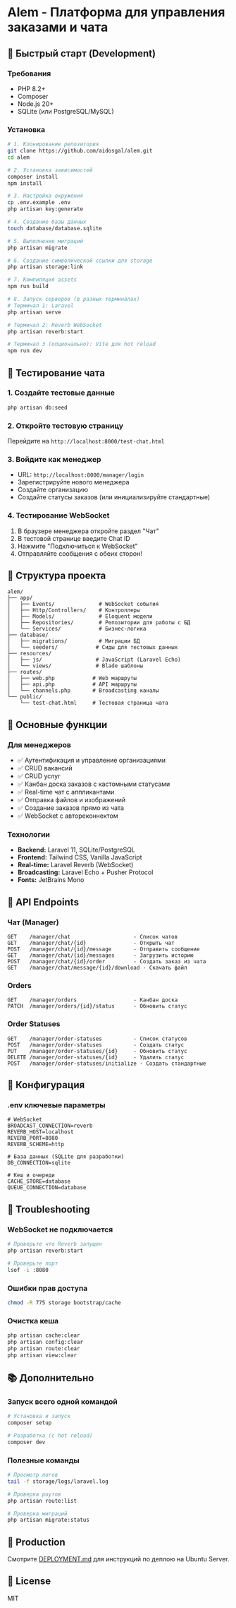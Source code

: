 # Alem - Платформа для управления заказами и чата

## 🚀 Быстрый старт (Development)

### Требования
- PHP 8.2+
- Composer
- Node.js 20+
- SQLite (или PostgreSQL/MySQL)

### Установка

```bash
# 1. Клонирование репозитория
git clone https://github.com/aidosgal/alem.git
cd alem

# 2. Установка зависимостей
composer install
npm install

# 3. Настройка окружения
cp .env.example .env
php artisan key:generate

# 4. Создание базы данных
touch database/database.sqlite

# 5. Выполнение миграций
php artisan migrate

# 6. Создание символической ссылки для storage
php artisan storage:link

# 7. Компиляция assets
npm run build

# 8. Запуск серверов (в разных терминалах)
# Терминал 1: Laravel
php artisan serve

# Терминал 2: Reverb WebSocket
php artisan reverb:start

# Терминал 3 (опционально): Vite для hot reload
npm run dev
```

## 🧪 Тестирование чата

### 1. Создайте тестовые данные
```bash
php artisan db:seed
```

### 2. Откройте тестовую страницу
Перейдите на `http://localhost:8000/test-chat.html`

### 3. Войдите как менеджер
- URL: `http://localhost:8000/manager/login`
- Зарегистрируйте нового менеджера
- Создайте организацию
- Создайте статусы заказов (или инициализируйте стандартные)

### 4. Тестирование WebSocket
1. В браузере менеджера откройте раздел "Чат"
2. В тестовой странице введите Chat ID
3. Нажмите "Подключиться к WebSocket"
4. Отправляйте сообщения с обеих сторон!

## 📁 Структура проекта

```
alem/
├── app/
│   ├── Events/              # WebSocket события
│   ├── Http/Controllers/    # Контроллеры
│   ├── Models/              # Eloquent модели
│   ├── Repositories/        # Репозитории для работы с БД
│   └── Services/            # Бизнес-логика
├── database/
│   ├── migrations/          # Миграции БД
│   └── seeders/            # Сиды для тестовых данных
├── resources/
│   ├── js/                 # JavaScript (Laravel Echo)
│   └── views/              # Blade шаблоны
├── routes/
│   ├── web.php            # Web маршруты
│   ├── api.php            # API маршруты
│   └── channels.php       # Broadcasting каналы
└── public/
    └── test-chat.html     # Тестовая страница чата
```

## 🎯 Основные функции

### Для менеджеров
- ✅ Аутентификация и управление организациями
- ✅ CRUD вакансий
- ✅ CRUD услуг
- ✅ Канбан доска заказов с кастомными статусами
- ✅ Real-time чат с аппликантами
- ✅ Отправка файлов и изображений
- ✅ Создание заказов прямо из чата
- ✅ WebSocket с автореконнектом

### Технологии
- **Backend:** Laravel 11, SQLite/PostgreSQL
- **Frontend:** Tailwind CSS, Vanilla JavaScript
- **Real-time:** Laravel Reverb (WebSocket)
- **Broadcasting:** Laravel Echo + Pusher Protocol
- **Fonts:** JetBrains Mono

## 🔌 API Endpoints

### Чат (Manager)
```
GET    /manager/chat                    - Список чатов
GET    /manager/chat/{id}               - Открыть чат
POST   /manager/chat/{id}/message       - Отправить сообщение
GET    /manager/chat/{id}/messages      - Загрузить историю
POST   /manager/chat/{id}/order         - Создать заказ из чата
GET    /manager/chat/message/{id}/download - Скачать файл
```

### Orders
```
GET    /manager/orders                  - Канбан доска
PATCH  /manager/orders/{id}/status      - Обновить статус
```

### Order Statuses
```
GET    /manager/order-statuses          - Список статусов
POST   /manager/order-statuses          - Создать статус
PUT    /manager/order-statuses/{id}     - Обновить статус
DELETE /manager/order-statuses/{id}     - Удалить статус
POST   /manager/order-statuses/initialize - Создать стандартные
```

## 🔧 Конфигурация

### .env ключевые параметры

```env
# WebSocket
BROADCAST_CONNECTION=reverb
REVERB_HOST=localhost
REVERB_PORT=8080
REVERB_SCHEME=http

# База данных (SQLite для разработки)
DB_CONNECTION=sqlite

# Кеш и очереди
CACHE_STORE=database
QUEUE_CONNECTION=database
```

## 🐛 Troubleshooting

### WebSocket не подключается
```bash
# Проверьте что Reverb запущен
php artisan reverb:start

# Проверьте порт
lsof -i :8080
```

### Ошибки прав доступа
```bash
chmod -R 775 storage bootstrap/cache
```

### Очистка кеша
```bash
php artisan cache:clear
php artisan config:clear
php artisan route:clear
php artisan view:clear
```

## 📚 Дополнительно

### Запуск всего одной командой
```bash
# Установка и запуск
composer setup

# Разработка (с hot reload)
composer dev
```

### Полезные команды
```bash
# Просмотр логов
tail -f storage/logs/laravel.log

# Проверка роутов
php artisan route:list

# Проверка миграций
php artisan migrate:status
```

## 🚢 Production

Смотрите [DEPLOYMENT.md](DEPLOYMENT.md) для инструкций по деплою на Ubuntu Server.

## 📝 License

MIT

